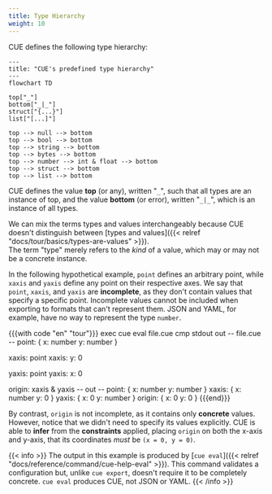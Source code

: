 ```yaml
---
title: Type Hierarchy
weight: 10
---
```


CUE defines the following type hierarchy:

``` mermaid
---
title: "CUE's predefined type hierarchy"
---
flowchart TD

top["_"]
bottom["_|_"]
struct["{...}"]
list["[...]"]

top --> null --> bottom
top --> bool --> bottom
top --> string --> bottom
top --> bytes --> bottom
top --> number --> int & float --> bottom
top --> struct --> bottom
top --> list --> bottom
```

CUE defines the value **top** (or any),
written "`_`", <!-- ` vim syntax highlighting hack -->
such that all types are an instance of top,
and the value **bottom** (or error),
written "`_|_`",
which is an instance of all types.

We can mix the terms types and values interchangeably because
CUE doesn't distinguish between
[types and values]({{< relref "docs/tour/basics/types-are-values" >}}).\
The term "type" merely refers to the *kind* of a value,
which may or may not be a concrete instance.

<!--more-->

In the following hypothetical example, `point` defines an arbitrary point,
while `xaxis` and `yaxis` define any point on their respective axes.
We say that `point`, `xaxis`, and `yaxis` are **incomplete**,
as they don't contain values that specify a specific point.
Incomplete values cannot be included when exporting to formats that can't
represent them.
JSON and YAML, for example, have no way to represent the type `number`.

{{{with code "en" "tour"}}}
exec cue eval file.cue
cmp stdout out
-- file.cue --
point: {
	x: number
	y: number
}

xaxis: point
xaxis: y: 0

yaxis: point
yaxis: x: 0

origin: xaxis & yaxis
-- out --
point: {
    x: number
    y: number
}
xaxis: {
    x: number
    y: 0
}
yaxis: {
    x: 0
    y: number
}
origin: {
    x: 0
    y: 0
}
{{{end}}}

By contrast, `origin` is not incomplete, as it contains only **concrete** values.
However, notice that we didn't need to specify its values explicitly.
CUE is able to **infer** from the **constraints** applied, placing `origin` on
both the x-axis and y-axis, that its coordinates *must* be `(x = 0, y = 0)`.

{{< info >}}
The output in this example is produced by
[`cue eval`]({{< relref "docs/reference/command/cue-help-eval" >}}).
This command validates a configuration but, unlike `cue export`, doesn't
require it to be completely concrete.
`cue eval` produces CUE, not JSON or YAML.
{{< /info >}}
